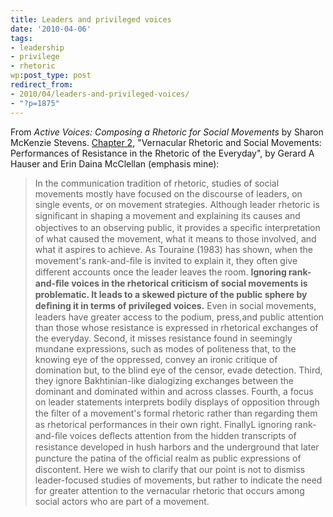 ```yaml
---
title: Leaders and privileged voices
date: '2010-04-06'
tags:
- leadership
- privilege
- rhetoric
wp:post_type: post
redirect_from:
- 2010/04/leaders-and-privileged-voices/
- "?p=1875"
---
```


From _Active Voices: Composing a Rhetoric for Social Movements_ by Sharon McKenzie Stevens. [Chapter 2](http://books.google.com/books?id=_l7PoDouA4IC&lpg=PP1&pg=PA25#v=onepage&q&f=false), "Vernacular Rhetoric and Social Movements: Performances of Resistance in the Rhetoric of the Everyday", by Gerard A Hauser and Erin Daina McClellan (emphasis mine):

> In the communication tradition of rhetoric, studies of social movements mostly have focused on the discourse of leaders, on single events, or on movement strategies. Although leader rhetoric is signiﬁcant in shaping a movement and explaining its causes and objectives to an observing public, it provides a speciﬁc interpretation of what caused the movement, what it means to those involved, and what it aspires to achieve. As Touraine (1983) has shown, when the movement's rank-and-ﬁle is invited to explain it, they often give different accounts once the leader leaves the room. **Ignoring rank-and-ﬁle voices in the rhetorical criticism of social movements is problematic. It leads to a skewed picture of the public sphere by deﬁning it in terms of privileged voices.** Even in social movements, leaders have greater access to the podium, press,and public attention than those whose resistance is expressed in rhetorical exchanges of the everyday. Second, it misses resistance found in seemingly mundane expressions, such as modes of politeness that, to the knowing eye of the oppressed, convey an ironic critique of domination but, to the blind eye of the censor, evade detection. Third, they ignore Bakhtinian-like dialogizing exchanges between the dominant and dominated within and across classes. Fourth, a focus on leader statements interprets bodily displays of opposition through the ﬁlter of a movement's formal rhetoric rather than regarding them as rhetorical performances in their own right. FinallyL ignoring rank-and-ﬁle voices deﬂects attention from the hidden transcripts of resistance developed in hush harbors and the underground that later puncture the patina of the ofﬁcial realm as public expressions of discontent. Here we wish to clarify that our point is not to dismiss leader-focused studies of movements, but rather to indicate the need for greater attention to the vernacular rhetoric that occurs among social actors who are part of a movement.
